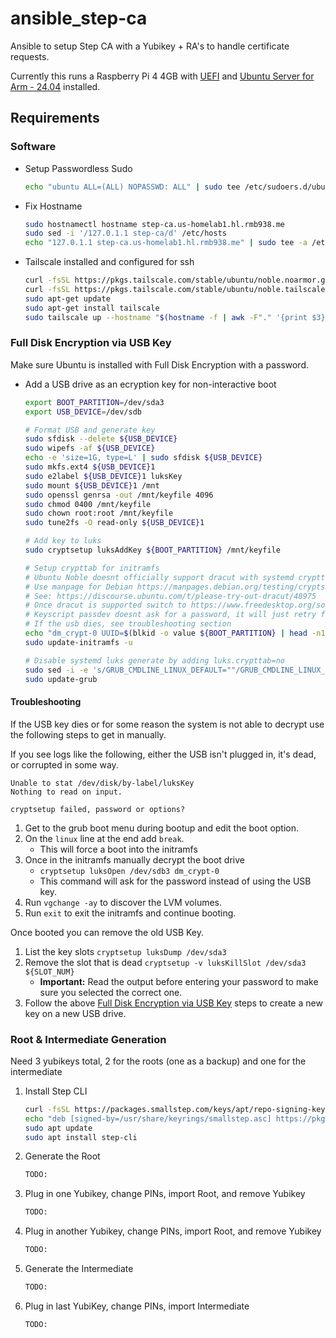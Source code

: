 # ansible_step-ca
Ansible to setup Step CA with a Yubikey + RA's to handle certificate requests.

Currently this runs a Raspberry Pi 4 4GB with [UEFI](https://github.com/pftf/RPi4)
and [Ubuntu Server for Arm - 24.04](https://ubuntu.com/download/server/arm) installed.

## Requirements

### Software

* Setup Passwordless Sudo
    ```bash
    echo "ubuntu ALL=(ALL) NOPASSWD: ALL" | sudo tee /etc/sudoers.d/ubuntu
    ```

* Fix Hostname
    ```bash
    sudo hostnamectl hostname step-ca.us-homelab1.hl.rmb938.me
    sudo sed -i '/127.0.1.1 step-ca/d' /etc/hosts
    echo "127.0.1.1 step-ca.us-homelab1.hl.rmb938.me" | sudo tee -a /etc/hosts
    ```

* Tailscale installed and configured for ssh
    ```bash
    curl -fsSL https://pkgs.tailscale.com/stable/ubuntu/noble.noarmor.gpg | sudo tee /usr/share/keyrings/tailscale-archive-keyring.gpg >/dev/null
    curl -fsSL https://pkgs.tailscale.com/stable/ubuntu/noble.tailscale-keyring.list | sudo tee /etc/apt/sources.list.d/tailscale.list
    sudo apt-get update
    sudo apt-get install tailscale
    sudo tailscale up --hostname "$(hostname -f | awk -F"." '{print $3}')-$(hostname -f | awk -F"." '{print $2}')-$(hostname)" --ssh --advertise-tags "tag:servers,tag:cloud-$(hostname -f | awk -F"." '{print $3}')-region-$(hostname -f | awk -F"." '{print $2}'),tag:step-ca"
    ```

### Full Disk Encryption via USB Key

Make sure Ubuntu is installed with Full Disk Encryption with a password.

* Add a USB drive as an ecryption key for non-interactive boot
    ```bash
    export BOOT_PARTITION=/dev/sda3
    export USB_DEVICE=/dev/sdb

    # Format USB and generate key
    sudo sfdisk --delete ${USB_DEVICE}
    sudo wipefs -af ${USB_DEVICE}
    echo -e 'size=1G, type=L' | sudo sfdisk ${USB_DEVICE}
    sudo mkfs.ext4 ${USB_DEVICE}1
    sudo e2label ${USB_DEVICE}1 luksKey
    sudo mount ${USB_DEVICE}1 /mnt
    sudo openssl genrsa -out /mnt/keyfile 4096
    sudo chmod 0400 /mnt/keyfile
    sudo chown root:root /mnt/keyfile
    sudo tune2fs -O read-only ${USB_DEVICE}1

    # Add key to luks
    sudo cryptsetup luksAddKey ${BOOT_PARTITION} /mnt/keyfile

    # Setup crypttab for initramfs
    # Ubuntu Noble doesnt officially support dracut with systemd crypttab yet
    # Use manpage for Debian https://manpages.debian.org/testing/cryptsetup/crypttab.5.en.html
    # See: https://discourse.ubuntu.com/t/please-try-out-dracut/48975
    # Once dracut is supported switch to https://www.freedesktop.org/software/systemd/man/latest/crypttab.html
    # Keyscript passdev doesnt ask for a password, it will just retry forever
    # If the usb dies, see troubleshooting section
    echo "dm_crypt-0 UUID=$(blkid -o value ${BOOT_PARTITION} | head -n1) /dev/disk/by-label/luksKey:/keyfile:5 luks,discard,keyscript=passdev,initramfs" | sudo tee /etc/crypttab
    sudo update-initramfs -u

    # Disable systemd luks generate by adding luks.crypttab=no
    sudo sed -i -e 's/GRUB_CMDLINE_LINUX_DEFAULT=""/GRUB_CMDLINE_LINUX_DEFAULT="luks.crypttab=no"/g' /etc/default/grub
    sudo update-grub
    ```

#### Troubleshooting

If the USB key dies or for some reason the system is not able to decrypt use the following steps to get in manually.

If you see logs like the following, either the USB isn't plugged in, it's dead, or corrupted in some way.

```
Unable to stat /dev/disk/by-label/luksKey
Nothing to read on input.
```

```
cryptsetup failed, password or options?
```

1. Get to the grub boot menu during bootup and edit the boot option.
1. On the `linux` line at the end add `break`.
    * This will force a boot into the initramfs
1. Once in the initramfs manually decrypt the boot drive
    * `cryptsetup luksOpen /dev/sdb3 dm_crypt-0`
    * This command will ask for the password instead of using the USB key.
1. Run `vgchange -ay` to discover the LVM volumes.
1. Run `exit` to exit the initramfs and continue booting.

Once booted you can remove the old USB Key.

1. List the key slots `cryptsetup luksDump /dev/sda3`
1. Remove the slot that is dead `cryptsetup -v luksKillSlot /dev/sda3 ${SLOT_NUM}`
    * **Important:** Read the output before entering your password to make sure you selected the correct one.
1. Follow the above [Full Disk Encryption via USB Key](#full-disk-encryption-via-usb-key) steps to create a new key on a new USB drive.

### Root & Intermediate Generation

Need 3 yubikeys total, 2 for the roots (one as a backup) and one for the intermediate

1. Install Step CLI
    ```bash
    curl -fsSL https://packages.smallstep.com/keys/apt/repo-signing-key.gpg | sudo tee /usr/share/keyrings/smallstep.asc
    echo "deb [signed-by=/usr/share/keyrings/smallstep.asc] https://pkgs.infra.smallstep.com/stable/debian debs main" | sudo tee /etc/apt/sources.list.d/smallstep.list
    sudo apt update
    sudo apt install step-cli
    ```
1. Generate the Root
    ```bash
    TODO:
    ```
1. Plug in one Yubikey, change PINs, import Root, and remove Yubikey
    ```bash
    TODO:
    ```
1. Plug in another Yubikey, change PINs, import Root, and remove Yubikey
    ```bash
    TODO:
    ```
1. Generate the Intermediate
    ```bash
    TODO:
    ```
1. Plug in last YubiKey, change PINs, import Intermediate
    ```bash
    TODO:
    ```
